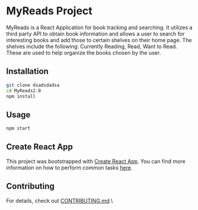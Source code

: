 # MyReads Project

MyReads is a React Application for book tracking and searching. It utilizes a third party API to obtain book information and allows a user to search for interesting books and add those to certain shelves on their home page. The shelves include the following: Currently Reading, Read, Want to Read. These are used to help organize the books chosen by the user.

## Installation
```bash
git clone dsadsdadsa
cd MyReads2.0
npm install
```

## Usage
```bash
npm start
```

## Create React App

This project was bootstrapped with [Create React App](https://github.com/facebookincubator/create-react-app). You can find more information on how to perform common tasks [here](https://github.com/facebookincubator/create-react-app/blob/master/packages/react-scripts/template/README.md).

## Contributing

For details, check out [CONTRIBUTING.md](CONTRIBUTING.md).\
